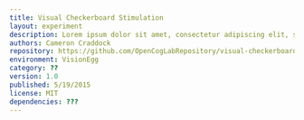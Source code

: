 ```yaml
---
title: Visual Checkerboard Stimulation
layout: experiment
description: Lorem ipsum dolor sit amet, consectetur adipiscing elit, sed do eiusmod tempor incididunt ut labore et dolore magna aliqua. Ut enim ad minim veniam, quis nostrud exercitation ullamco laboris nisi ut aliquip ex ea commodo consequat. Duis aute irure dolor in reprehenderit in voluptate velit esse cillum dolore eu fugiat nulla pariatur. Excepteur sint occaecat cupidatat non proident, sunt in culpa qui officia deserunt mollit anim id est laborum.
authors: Cameron Craddock
repository: https://github.com/OpenCogLabRepository/visual-checkerboard-stimulation
environment: VisionEgg
category: ??
version: 1.0
published: 5/19/2015
license: MIT
dependencies: ???
---
```

